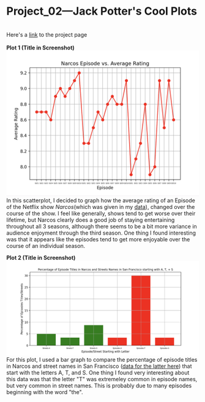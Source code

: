 # Project_02—Jack Potter's Cool Plots
\
Here's a [link](https://github.com/mikeizbicki/cmc-csci040/tree/2022fall/project_02) to the project page  
\
**Plot 1  (Title in Screenshot)**
![Plot1](https://github.com/JackPotter7/Project_02/blob/main/plot1.png)
\
In this scatterplot, I decided to graph how the average rating of an Episode of the Netflix show *Narcos*(which was given in my [data](http://api.tvmaze.com/singlesearch/shows?q=narcos&embed=episodes)), changed over the course of the show. I feel like generally, shows tend to get worse over their lifetime, but Narcos clearly does a good job of staying entertaining throughout all 3 seasons, although there seems to be a bit more variance in audience enjoyment through the third season. One thing I found interesting was that it appears like the episodes tend to get more enjoyable over the course of an individual season. 

**Plot 2 (Title in Screenshot)**
![Plot2](https://github.com/JackPotter7/Project_02/blob/main/plot2.png)
\
For this plot, I used a bar graph to compare the percentage of episode titles in Narcos and street names in San Francisco ([data for the latter here](https://catalog.data.gov/dataset/street-names)) that start with the letters A, T, and S. One thing I found very interesting about this data was that the letter "T" was extremeley common in episode names, but very common in street names. This is probably due to many episodes beginning with the word "the". 

